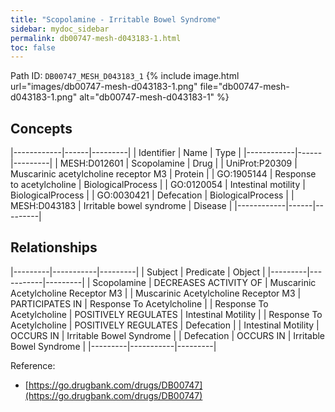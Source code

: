 ```yaml
---
title: "Scopolamine - Irritable Bowel Syndrome"
sidebar: mydoc_sidebar
permalink: db00747-mesh-d043183-1.html
toc: false 
---
```



Path ID: `DB00747_MESH_D043183_1`
{% include image.html url="images/db00747-mesh-d043183-1.png" file="db00747-mesh-d043183-1.png" alt="db00747-mesh-d043183-1" %}

## Concepts

|------------|------|---------|
| Identifier | Name | Type    |
|------------|------|---------|
| MESH:D012601 | Scopolamine | Drug |
| UniProt:P20309 | Muscarinic acetylcholine receptor M3 | Protein |
| GO:1905144 | Response to acetylcholine | BiologicalProcess |
| GO:0120054 | Intestinal motility | BiologicalProcess |
| GO:0030421 | Defecation | BiologicalProcess |
| MESH:D043183 | Irritable bowel syndrome | Disease |
|------------|------|---------|

## Relationships

|---------|-----------|---------|
| Subject | Predicate | Object  |
|---------|-----------|---------|
| Scopolamine | DECREASES ACTIVITY OF | Muscarinic Acetylcholine Receptor M3 |
| Muscarinic Acetylcholine Receptor M3 | PARTICIPATES IN | Response To Acetylcholine |
| Response To Acetylcholine | POSITIVELY REGULATES | Intestinal Motility |
| Response To Acetylcholine | POSITIVELY REGULATES | Defecation |
| Intestinal Motility | OCCURS IN | Irritable Bowel Syndrome |
| Defecation | OCCURS IN | Irritable Bowel Syndrome |
|---------|-----------|---------|

Reference: 
  - [https://go.drugbank.com/drugs/DB00747](https://go.drugbank.com/drugs/DB00747)
